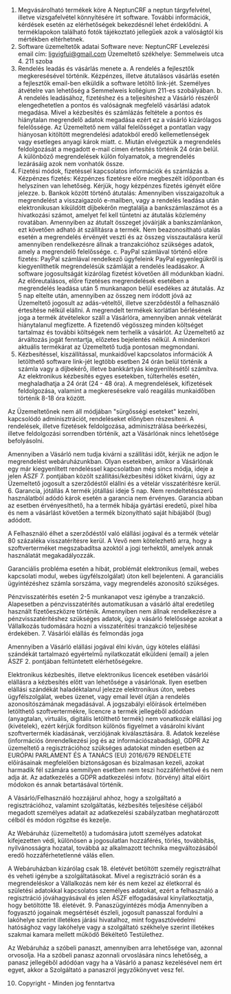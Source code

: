 
1.	Megvásárolható termékek köre
A NeptunCRF a neptun tárgyfelvétel, illetve vizsgafelvétel könnyítésére írt software. További információk, kérdések esetén az elérhetőségek bekezdésnél lehet érdeklődni. A terméklapokon található fotók tájékoztató jellegűek azok a valóságtól kis mértékben eltérhetnek. 
2.	Software üzemeltetők adatai
Software neve: NeptunCRF
Levelezési email cím: ligvigfui@gmail.com
Üzemeltető székhelye: Semmelweis utca 4. 211 szoba
3.	Rendelés leadás és vásárlás menete
a.	 A rendelés a fejlesztők megkeresésével történik. Kézpénzes, illetve átutalásos vásárlás esetén a fejlesztők email-ben elküldik a software letöltő link-jét. Személyes átvételre van lehetőség a Semmelweis kollégium 211-es szobályában. 
b.	A rendelés leadásához, fizetéshez és a teljesítéshez a Vásárló részéről elengedhetetlen a pontos és valóságnak megfelelő vásárlási adatok megadása. Mivel a kézbesítés és számlázás feltétele a pontos és hiánytalan megrendelő adatok megadása ezért ez a vásárló kizárólagos felelőssége. Az Üzemeltető nem vállal felelősséget a pontatlan vagy hiányosan kitöltött megrendelési adatokból eredő kellemetlenségek vagy esetleges anyagi károk miatt.
c.	Miután elvégeztük a megrendelés feldolgozását a megadott e-mail címen értesítés történik 24 órán belül. A különböző megrendelések külön folyamatok, a megrendelés lezárásáig azok nem vonhatók össze. 
4.	Fizetési módok, fizetéssel kapcsolatos információk és számlázás
a.	Kézpénzes fizetés: Kézpénzes fizetésre előre megbeszélt időpontban és helyszínen van lehetőség. Kérjük, hogy kézpénzes fizetés igényét előre jelezze.
b.	 Bankok között történő átutalás: Amennyiben visszaigazoltuk a megrendelést a visszaigazoló e-mailben, vagy a rendelés leadása után elektronikusan kiküldött díjbekérőn megtalálja a bankszámlaszámot és a hivatkozási számot, amelyet fel kell tüntetni az átutalás közlemény rovatában. Amennyiben az átutalt összeget jóváírják a bankszámlánkon, ezt követően adható át szállításra a termék. Nem beazonosítható utalás esetén a megrendelés érvényét veszti és az összeg visszautalásra kerül amennyiben rendelkezésre állnak a tranzakcióhoz szükséges adatok, amely a megrendelő felelőssége.
c.	PayPal számlával történő előre fizetés: PayPal számlával rendelkező ügyfeleink PayPal egyenlegükről is kiegyenlíthetik megrendelésük számláját a rendelés leadásakor.
A software jogosultságát kizárólag fizetést követően áll módunkban kiadni. 
Az előreutalásos, előre fizetéses megrendelések esetében a megrendelés leadása után 5 munkanapon belül esedékes az átutalás. Az 5 nap eltelte után, amennyiben az összeg nem íródott jóvá az Üzemeltető jogosult az adás-vételtől, illetve szerződéstől a felhasználó értesítése nélkül elállni.
A megrendelt termékek korlátlan bérlésének joga a termék átvételekor száll a Vásárlóra, amennyiben annak vételárát hiánytalanul megfizette.
A fizetendő végösszeg minden költséget tartalmaz és további költségek nem terhelik a vásárlót.
Az Üzemeltető az árváltozás jogát fenntartja, előzetes bejelentés nélkül. A mindenkori aktuális termékárat az Üzemeltető tudja pontosan megmondani. 
5.	Kézbesítéssel, kiszállítással, munkaidővel kapcsolatos információk
A letölthető software link-jét legtöbb esetben 24 órán belül történik a számla vagy a díjbekérő, illetve bankkártyás kiegyenlítésétől számítva. Az elektronikus kézbesítés egyes esetekben, túlterhelés esetén, meghaladhatja a 24 órát (24 - 48 óra). A megrendelések, kifizetések feldolgozása, valamint a megkeresésekre való reagálás munkaidőben történik 8-18 óra között.

Az Üzemeltetőnek nem áll módjában "sürgősségi eseteket" kezelni, kapcsolódó adminisztrációt, rendeléseket előnyben részesíteni. A rendelések, illetve fizetések feldolgozása, adminisztrálása beérkezési, illetve feldolgozási sorrendben történik, azt a Vásárlónak nincs lehetősége befolyásolni.

Amennyiben a Vásárló nem tudja kivárni a szállítási időt, kérjük ne adjon le megrendelést webáruházunkban. Olyan esetekben, amikor a Vásárlónak egy már kiegyenlített rendeléssel kapcsolatban még sincs módja, ideje a jelen ÁSZF 7. pontjában közölt szállítási/kézbesítési időket kivárni, úgy az Üzemeltető jogosult a szerződéstől elállni és a vételár visszatérítésre kerül.
6.	Garancia, jótállás
A termék jótállási ideje 5 nap. Nem rendeltetésszerű használatból adódó károk esetén a garancia nem érvényes. Garancia abban az esetben érvényesíthető, ha a termék hibája gyártási eredetű, pixel hiba és nem a vásárlást követően a termék bizonyítható saját hibájából (bug) adódott.

A Felhasználó élhet a szerződéstől való elállási jogával és a termék vételár 80 százaléka visszatérítésre kerül. A Vevő nem kötelezhető arra, hogy a szoftverterméket megszabadítsa azoktól a jogi terhektől, amelyek annak használatát megakadályozzák.

Garanciális probléma esetén a hibát, problémát elektronikus (email, webes kapcsolati modul, webes ügyfélszolgálat) úton kell bejelenteni. A garanciális ügyintézéshez számla sorszáma, vagy megrendelés azonosító szükséges.

Pénzvisszatérítés esetén 2-5 munkanapot vesz igénybe a tranzakció. Alapesetben a pénzvisszatérítés automatikusan a vásárló által eredetileg használt fizetőeszközre történik. Amennyiben nem állnak rendelkezésre a pénzvisszatérítéshez szükséges adatok, úgy a vásárló felelőssége azokat a Vállalkozás tudomására hozni a visszatérítési tranzakció teljesítése érdekében.
7.	Vásárlói elállás és felmondás joga

Amennyiben a Vásárló elállási jogával élni kíván, úgy köteles elállási szándékát tartalmazó egyértelmű nyilatkozatát elküldeni (email) a jelen ÁSZF 2. pontjában feltüntetett elérhetőségekre.

Elektronikus kézbesítés, illetve elektronikus licencek esetében vásárlói elállásra a kézbesítés előtt van lehetősége a vásárlónak. Ilyen esetben elállási szándékát haladéktalanul jelezze elektronikus úton, webes ügyfélszolgálat, webes üzenet, vagy email levél útján a rendelés azonosítószámának megadásával. 
A jogszabályi előírások értelmében letölthető szoftvertermékre, licencre a termék jellegéből adódóan (anyagtalan, virtuális, digitális letölthető termék) nem vonatkozik elállási jog (kivételek), ezért kérjük fordítson különös figyelmet a vásárolni kívánt szoftvertermék kiadásának, verziójának kiválasztására.
8.	Adatok kezelése (információs önrendelkezési jog és az információszabadság), GDPR
Az üzemeltető a regisztrációhoz szükséges adatokat minden esetben az EURÓPAI PARLAMENT ÉS A TANÁCS (EU) 2016/679 RENDELETE előírásainak megfelelően biztonságosan és bizalmasan kezeli, azokat harmadik fél számára semmilyen esetben nem teszi hozzáférhetővé és nem adja át.  Az adatkezelés a GDPR adatkezelési infotv. (törvény) által előírt módokon és annak betartásával történik.

A Vásárló/Felhasználó hozzájárul ahhoz, hogy a szolgáltató a regisztrációhoz, valamint szolgáltatás, kézbesítés teljesítése céljából megadott személyes adatait az adatkezelési szabályzatban meghatározott célból és módon rögzítse és kezelje.

Az Webáruház (üzemeltető) a tudomására jutott személyes adatokat kifejezetten védi, különösen a jogosulatlan hozzáférés, törlés, továbbítás, nyilvánosságra hozatal, továbbá az alkalmazott technika megváltozásából eredő hozzáférhetetlenné válás ellen.

A Webáruházban kizárólag csak 18. életévét betöltött személy regisztrálhat és veheti igénybe a szolgáltatásokat. Mivel a regisztráció során és a megrendeléskor a Vállalkozás nem kér és nem kezel az életkorral és születési adatokkal kapcsolatos személyes adatokat, ezért a felhasználó a regisztráció jóváhagyásával és jelen ÁSZF elfogadásával kinyilatkoztatja, hogy betöltötte 18. életévét.
9.	Panaszügyintézés módja
Amennyiben a fogyasztó jogainak megsértését észleli, jogosult panasszal fordulni a lakóhelye szerint illetékes járási hivatalhoz, mint fogyasztóvédelmi hatósághoz vagy lakóhelye vagy a szolgáltató székhelye szerint illetékes szakmai kamara mellett működő Békéltető Testülethez.

Az Webáruház a szóbeli panaszt, amennyiben arra lehetősége van, azonnal orvosolja. Ha a szóbeli panasz azonnali orvoslására nincs lehetőség, a panasz jellegéből adódóan vagy ha a Vásárló a panasz kezelésével nem ért egyet, akkor a Szolgáltató a panaszról jegyzőkönyvet vesz fel.

10.	Copyright - Minden jog fenntartva

